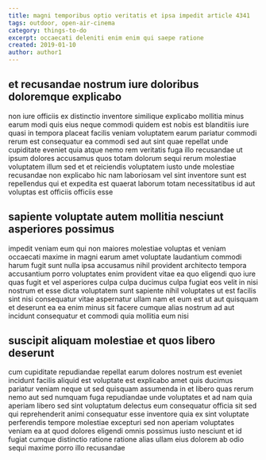 ```yaml
---
title: magni temporibus optio veritatis et ipsa impedit article 4341
tags: outdoor, open-air-cinema
category: things-to-do
excerpt: occaecati deleniti enim enim qui saepe ratione
created: 2019-01-10
author: author1
---
```


## et recusandae nostrum iure doloribus doloremque explicabo

non iure officiis ex distinctio inventore similique explicabo mollitia minus earum modi quis eius neque commodi quidem est nobis est blanditiis iure quasi in tempora placeat facilis veniam voluptatem earum pariatur commodi rerum est consequatur ea commodi sed aut sint quae repellat unde cupiditate eveniet quia atque nemo rem veritatis fuga illo recusandae ut ipsum dolores accusamus quos totam dolorum sequi rerum molestiae voluptatem illum sed et et reiciendis voluptatem iusto unde molestiae recusandae non explicabo hic nam laboriosam vel sint inventore sunt est repellendus qui et expedita est quaerat laborum totam necessitatibus id aut voluptas est officiis officiis esse

## sapiente voluptate autem mollitia nesciunt asperiores possimus

impedit veniam eum qui non maiores molestiae voluptas et veniam occaecati maxime in magni earum amet voluptate laudantium commodi harum fugit sunt nulla ipsa accusamus nihil provident architecto tempora accusantium porro voluptates enim provident vitae ea quo eligendi quo iure quas fugit et vel asperiores culpa culpa ducimus culpa fugiat eos velit in nisi nostrum et esse dicta voluptatem sunt sapiente nihil voluptates ut est facilis sint nisi consequatur vitae aspernatur ullam nam et eum est ut aut quisquam et deserunt ea ea enim minus sit facere cumque alias nostrum ad aut incidunt consequatur et commodi quia mollitia eum nisi

## suscipit aliquam molestiae et quos libero deserunt

cum cupiditate repudiandae repellat earum dolores nostrum est eveniet incidunt facilis aliquid est voluptate est explicabo amet quis ducimus pariatur veniam neque ut sed quisquam assumenda in et libero quas rerum nemo aut sed numquam fuga repudiandae unde voluptates et ad nam quia aperiam libero sed sint voluptatum delectus eum consequatur officia sit sed qui reprehenderit animi consequatur esse inventore quia ex sint voluptate perferendis tempore molestiae excepturi sed non aperiam voluptates veniam ea at quod dolores eligendi omnis possimus iusto nesciunt et id fugiat cumque distinctio ratione ratione alias ullam eius dolorem ab odio sequi maxime porro illo recusandae
